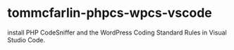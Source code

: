 # tommcfarlin-phpcs-wpcs-vscode
install PHP CodeSniffer and the WordPress Coding Standard Rules in Visual Studio Code.
